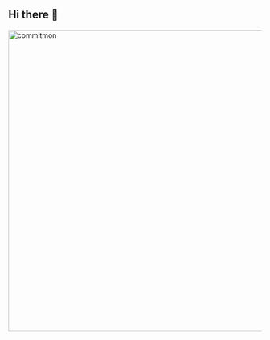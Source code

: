 ## Hi there 👋

<!--
**NoYeonWoo/NoYeonWoo** is a ✨ _special_ ✨ repository because its `README.md` (this file) appears on your GitHub profile.

Here are some ideas to get you started:

- 🔭 I’m currently working on ...
- 🌱 I’m currently learning ...
- 👯 I’m looking to collaborate on ...
- 🤔 I’m looking for help with ...
- 💬 Ask me about ...
- 📫 How to reach me: ...
- 😄 Pronouns: ... 
- ⚡ Fun fact: ...
-->

<a href="https://github.com/doongjun/commitmon">
  <img alt="commitmon" src="https://commitmon.me/adventure?username=NoYeonWoo&theme=desert&userFetchType=all" width="600px" />
</a>
